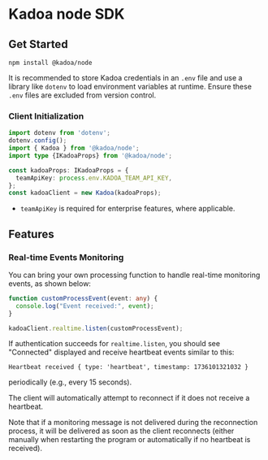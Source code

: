 # Kadoa node SDK

## Get Started

`npm install @kadoa/node`

It is recommended to store Kadoa credentials in an `.env` file and use a library like `dotenv` to load environment variables at runtime. Ensure these `.env` files are excluded from version control.

### Client Initialization

```typescript
import dotenv from 'dotenv';
dotenv.config();
import { Kadoa } from '@kadoa/node';
import type {IKadoaProps} from '@kadoa/node';

const kadoaProps: IKadoaProps = {
  teamApiKey: process.env.KADOA_TEAM_API_KEY,
};
const kadoaClient = new Kadoa(kadoaProps);
```
- `teamApiKey` is required for enterprise features, where applicable.

## Features

### Real-time Events Monitoring

You can bring your own processing function to handle real-time monitoring events, as shown below:

```typescript
function customProcessEvent(event: any) {
  console.log("Event received:", event);
}

kadoaClient.realtime.listen(customProcessEvent);
```

If authentication succeeds for `realtime.listen`, you should see "Connected" displayed and receive heartbeat events similar to this:

```
Heartbeat received { type: 'heartbeat', timestamp: 1736101321032 }
```
periodically (e.g., every 15 seconds).

The client will automatically attempt to reconnect if it does not receive a heartbeat.

Note that if a monitoring message is not delivered during the reconnection process, it will be delivered as soon as the client reconnects (either manually when restarting the program or automatically if no heartbeat is received).

